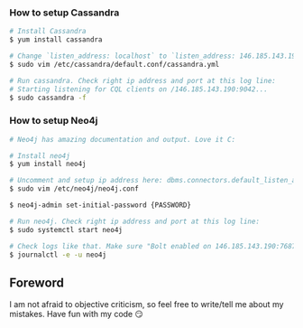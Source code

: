 ### How to setup Cassandra
```bash
# Install Cassandra
$ yum install cassandra

# Change `listen_address: localhost` to `listen_address: 146.185.143.190`  
$ sudo vim /etc/cassandra/default.conf/cassandra.yml 

# Run cassandra. Check right ip address and port at this log line:
# Starting listening for CQL clients on /146.185.143.190:9042...
$ sudo cassandra -f
```

### How to setup Neo4j
```bash
# Neo4j has amazing documentation and output. Love it C:

# Install neo4j
$ yum install neo4j

# Uncomment and setup ip address here: dbms.connectors.default_listen_address=146.185.143.190
$ sudo vim /etc/neo4j/neo4j.conf

$ neo4j-admin set-initial-password {PASSWORD}

# Run neo4j. Check right ip address and port at this log line:
$ sudo systemctl start neo4j

# Check logs like that. Make sure "Bolt enabled on 146.185.143.190:7687" contains your ip
$ journalctl -e -u neo4j
```

## Foreword
I am not afraid to objective criticism, so feel free to write/tell me about my mistakes.
Have fun with my code :smirk: